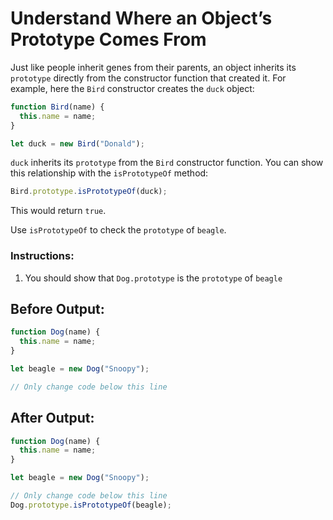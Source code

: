 # Understand Where an Object’s Prototype Comes From

Just like people inherit genes from their parents, an object inherits its `prototype` directly from the constructor function that created it. For example, here the `Bird` constructor creates the `duck` object:

```javascript
function Bird(name) {
  this.name = name;
}

let duck = new Bird("Donald");
```

`duck` inherits its `prototype` from the `Bird` constructor function. You can show this relationship with the `isPrototypeOf` method:

```javascript
Bird.prototype.isPrototypeOf(duck);
```

This would return `true`.

Use `isPrototypeOf` to check the `prototype` of `beagle`.

### Instructions:
1. You should show that `Dog.prototype` is the `prototype` of `beagle`

## Before Output:
```javascript
function Dog(name) {
  this.name = name;
}

let beagle = new Dog("Snoopy");

// Only change code below this line
```

## After Output:
```javascript
function Dog(name) {
  this.name = name;
}

let beagle = new Dog("Snoopy");

// Only change code below this line
Dog.prototype.isPrototypeOf(beagle);
```